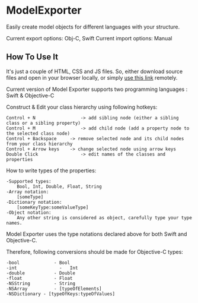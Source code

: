 ModelExporter
=============

Easily create model objects for different languages with your structure.

Current export options: Obj-C, Swift 
Current import options: Manual

How To Use It
-------------
It's just a couple of HTML, CSS and JS files. So, either download source files and open in your browser locally, or simply [use this link](http://rawgit.com/Valensas/ModelExporter/master/source/ModelExporter.html) remotely.


Current version of Model Exporter supports two programming languages : Swift & Objective-C

Construct & Edit  your class hierarchy using following hotkeys:

	Control + N  			    -> add sibling node (either a sibling class or a sibling property)
	Control + M  			    -> add child node (add a property node to the selected class node)
	Control + Backspace 	-> remove selected node and its child nodes from your class hierarchy
	Control + Arrow keys 	-> change selected node using arrow keys
	Double Click 			    -> edit names of the classes and properties


How to write types of the properties:

	-Supported types:
		Bool, Int, Double, Float, String
	-Array notation:
		[someType]
	-Dictionary notation:
		[someKeyType:someValueType]
	-Object notation:
		Any other string is considered as object, carefully type your type names.

Model Exporter uses the type notations declared above for both Swift and Objective-C.

Therefore, following conversions should be made for Objective-C types:

	-bool   		  - Bool
	-int 			    -	Int
	-double 		  -	Double
	-float 			  -	Float
	-NSString		  -	String
	-NSArray		  -	[typeOfElements]
	-NSDictionary -	[typeOfKeys:typeOfValues]
